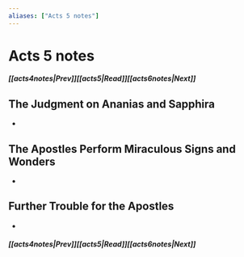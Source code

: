```yaml
---
aliases: ["Acts 5 notes"]
---
```

# Acts 5 notes
##### <span class=arrow-left></span>[[acts4notes|Prev]]<span class=navigation-separator></span>[[acts5|Read]]<span class=navigation-separator></span>[[acts6notes|Next]]<span class=arrow-right></span>
## The Judgment on Ananias and Sapphira
- 
## The Apostles Perform Miraculous Signs and Wonders
- 
## Further Trouble for the Apostles
- 
##### <span class=arrow-left></span>[[acts4notes|Prev]]<span class=navigation-separator></span>[[acts5|Read]]<span class=navigation-separator></span>[[acts6notes|Next]]<span class=arrow-right></span>
